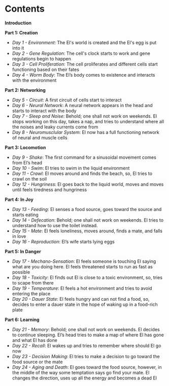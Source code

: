 Contents
========

**Introduction**

**Part 1: Creation**

* *Day 1 - Environment*: The El's world is created and the El's egg is put into it
* *Day 2 - Gene Regulation*: The cell's clock starts to work and gene regulations begin to happen
* *Day 3 - Cell Proliferation*: The cell proliferates and different cells start functioning based on their fates
* *Day 4 - Worm Body*: The El’s body comes to existence and interacts with the environment

**Part 2: Networking**

- *Day 5 - Circuit*: A first circuit of cells start to interact
- *Day 6 - Neural Network*: A neural network appears in the head and starts to interact with the body
- *Day 7 - Sleep and Noise*: Behold; one shall not work on weekends. El stops working on this day, takes a nap, and tries to understand where all the noises and leaky currents come from
- *Day 8 - Neuromusclular System*: El now has a full functioning network of neural and muscle cells

**Part 3: Locomotion**

- *Day 9 - Shake*: The first command for a sinusoidal movement comes from El’s head
- *Day 10 - Swim*: El tries to swim in the liquid environment
- *Day 11 - Crawl*: El moves around and finds the beach, so, El tries to crawl on the soil
- *Day 12 - Hungriness*: El goes back to the liquid world, moves and moves until feels tiredness and hungriness

**Part 4: In Joy**

- *Day 13 - Feeding*: El senses a food source, goes toward the source and starts eating
- *Day 14 - Defecation*: Behold; one shall not work on weekends. El tries to understand how to use the toilet instead.
- *Day 15 - Mate*: El feels loneliness, moves around, finds a mate, and falls in love
- *Day 16 - Reproduction*: El’s wife starts lying eggs

**Part 5: In Danger**

* *Day 17 - Mechano-Sensation*: El feels someone is touching El saying what are you doing here. El feels threatened starts to run as fast as possible
* *Day 18 - Toxicity*: El finds out El is close to a toxic environment, so, tries to scape from there
* *Day 19 - Temperature*: El feels a hot environment and tries to avoid entering the place
* *Day 20 - Dauer State*: El feels hungry and can not find a food, so, decides to enter a dauer state in the hope of waking up in a food-rich plate

**Part 6: Learning**

- *Day 21 - Memory*: Behold; one shall not work on weekends. El decides to continue sleeping. El’s head tries to make a map of where El has gone and what El has done
- *Day 22 - Recall*: El wakes up and tries to remember where should El go now
- *Day 23 - Decision Making*: El tries to make a decision to go toward the food source or the mate
- *Day 24 - Aging and Death*: El goes toward the food source, however, in the middle of the way some temptation says go find your mate. El changes the direction, uses up all the energy and becomes a dead El

```
